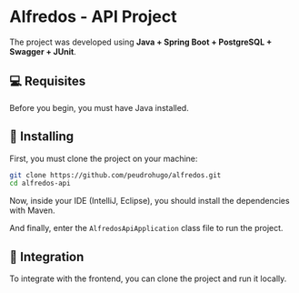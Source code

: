 # Alfredos - API Project

The project was developed using **Java + Spring Boot + PostgreSQL + Swagger + JUnit**.

## 💻 Requisites

Before you begin, you must have Java installed.

## 🚀 Installing

First, you must clone the project on your machine:

```bash
git clone https://github.com/peudrohugo/alfredos.git
cd alfredos-api
```

Now, inside your IDE (IntelliJ, Eclipse), you should install the dependencies with Maven.

And finally, enter the `AlfredosApiApplication` class file to run the project.

## 🤝 Integration

To integrate with the frontend, you can clone the project and run it locally.
